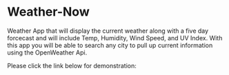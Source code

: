 # Weather-Now

Weather App that will display the current weather along with a five day forcecast and will include Temp, Humidity, Wind Speed, and UV Index.
With this app you will be able to search any city to pull up current information using the OpenWeather Api.

Please click the link below for demonstration:
